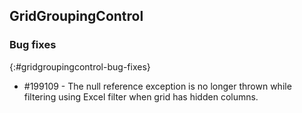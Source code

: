 ## GridGroupingControl

### Bug fixes
{:#gridgroupingcontrol-bug-fixes}

* \#199109 - The null reference exception is no longer thrown while filtering using Excel filter when grid has hidden columns.
